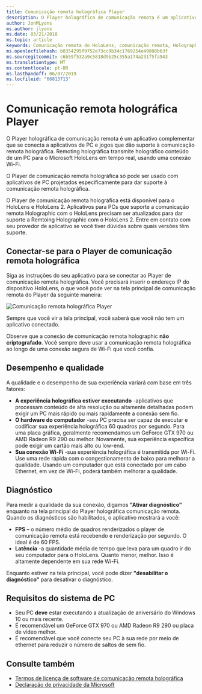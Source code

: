 ```yaml
---
title: Comunicação remota holográfica Player
description: O Player holográfica de comunicação remota é um aplicativo complementar que se conecta a aplicativos de PC e jogos que dão suporte à comunicação remota holográfica. Remoting holográfica transmite holográfico conteúdo de um PC para o Microsoft HoloLens em tempo real, usando uma conexão Wi-Fi.
author: JonMLyons
ms.author: jlyons
ms.date: 03/21/2018
ms.topic: article
keywords: Comunicação remota do HoloLens, comunicação remota, Holographic
ms.openlocfilehash: b8354295f9752e73cc9b34c1769254e49808b63f
ms.sourcegitcommit: c6b59f532a9c5818d9b25c355a174a231f5fa943
ms.translationtype: MT
ms.contentlocale: pt-BR
ms.lasthandoff: 06/07/2019
ms.locfileid: "66813713"
---
```

# <a name="holographic-remoting-player"></a>Comunicação remota holográfica Player

O Player holográfica de comunicação remota é um aplicativo complementar que se conecta a aplicativos de PC e jogos que dão suporte à comunicação remota holográfica. Remoting holográfica transmite holográfico conteúdo de um PC para o Microsoft HoloLens em tempo real, usando uma conexão Wi-Fi.

O Player de comunicação remota holográfica só pode ser usado com aplicativos de PC projetados especificamente para dar suporte à comunicação remota holográfica.

O Player de comunicação remota holográfica está disponível para o HoloLens e HoloLens 2.  Aplicativos para PCs que suporte a comunicação remota Holographic com o HoloLens precisam ser atualizados para dar suporte a Remtoing Holographic com o HoloLens 2.  Entre em contato com seu provedor de aplicativo se você tiver dúvidas sobre quais versões têm suporte.

## <a name="connecting-to-the-holographic-remoting-player"></a>Conectar-se para o Player de comunicação remota holográfica

Siga as instruções do seu aplicativo para se conectar ao Player de comunicação remota holográfica. Você precisará inserir o endereço IP do dispositivo HoloLens, o que você pode ver na tela principal de comunicação remota do Player da seguinte maneira:

![Comunicação remota holográfica Player](images/holographicremotingplayer.png)

Sempre que você vir a tela principal, você saberá que você não tem um aplicativo conectado.

Observe que a conexão de comunicação remota holographic **não criptografado**. Você sempre deve usar a comunicação remota holográfica ao longo de uma conexão segura de Wi-Fi que você confia.

## <a name="quality-and-performance"></a>Desempenho e qualidade

A qualidade e o desempenho de sua experiência variará com base em três fatores:
* **A experiência holográfica estiver executando** -aplicativos que processam conteúdo de alta resolução ou altamente detalhadas podem exigir um PC mais rápido ou mais rapidamente a conexão sem fio.
* **O hardware do computador** -seu PC precisa ser capaz de executar e codificar sua experiência holográfica 60 quadros por segundo. Para uma placa gráfica, geralmente recomendamos um GeForce GTX 970 ou AMD Radeon R9 290 ou melhor. Novamente, sua experiência específica pode exigir um cartão mais alto ou low-end.
* **Sua conexão Wi-Fi** -sua experiência holográfica é transmitida por Wi-Fi. Use uma rede rápida com o congestionamento de baixo para melhorar a qualidade. Usando um computador que está conectado por um cabo Ethernet, em vez de Wi-Fi, poderá também melhorar a qualidade.

## <a name="diagnostics"></a>Diagnóstico

Para medir a qualidade da sua conexão, digamos **"Ativar diagnóstico"** enquanto na tela principal do Player holográfica comunicação remota. Quando os diagnósticos são habilitados, o aplicativo mostrará a você:
* **FPS** – o número médio de quadros renderizados o player de comunicação remota está recebendo e renderização por segundo. O ideal é de 60 FPS.
* **Latência** -a quantidade média de tempo que leva para um quadro ir do seu computador para o HoloLens. Quanto menor, melhor. Isso é altamente dependente em sua rede Wi-Fi.

Enquanto estiver na tela principal, você pode dizer **"desabilitar o diagnóstico"** para desativar o diagnóstico.

## <a name="pc-system-requirements"></a>Requisitos do sistema de PC
* Seu PC **deve** estar executando a atualização de aniversário do Windows 10 ou mais recente.
* É recomendável um GeForce GTX 970 ou AMD Radeon R9 290 ou placa de vídeo melhor.
* É recomendável que você conecte seu PC à sua rede por meio de ethernet para reduzir o número de saltos de sem fio.

## <a name="see-also"></a>Consulte também
* [Termos de licença de software de comunicação remota holográfica](https://docs.microsoft.com/en-us/legal/mixed-reality/microsoft-holographic-remoting-software-license-terms)
* [Declaração de privacidade da Microsoft](https://go.microsoft.com/fwlink/?LinkId=521839)
